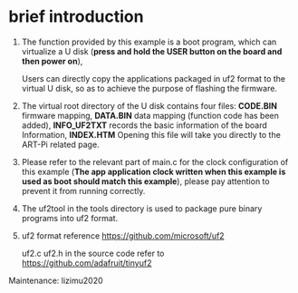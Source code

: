 # brief introduction

1. The function provided by this example is a boot program, which can virtualize a U disk 
(**press and hold the USER button on the board and then power on**),

   Users can directly copy the applications packaged in uf2 format to the virtual U disk, so as to achieve the purpose of flashing the firmware.

2. The virtual root directory of the U disk contains four files: **CODE.BIN** firmware mapping, **DATA.BIN** data mapping (function code has been added), **INFO_UF2TXT** records the basic information of the board Information, **INDEX.HTM** Opening this file will take you directly to the ART-Pi related page.

3. Please refer to the relevant part of main.c for the clock configuration of this example (**The app application clock written when this example is used as boot should match this example**), please pay attention to prevent it from running correctly.

4. The uf2tool in the tools directory is used to package pure binary programs into uf2 format.

5. uf2 format reference https://github.com/microsoft/uf2

   uf2.c uf2.h in the source code refer to https://github.com/adafruit/tinyuf2



Maintenance: lizimu2020